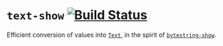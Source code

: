 # `text-show` [![Build Status](https://travis-ci.org/RyanGlScott/text-show.svg)](https://travis-ci.org/RyanGlScott/text-show)

Efficient conversion of values into [`Text`](https://github.com/bos/text), in the spirit of [`bytestring-show`](http://hackage.haskell.org/package/bytestring-show).
